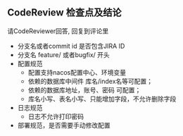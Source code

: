 <!--email: jimin.huang@benload.com, jimminh@163.com -->

<!--请说明本MR 解决的缺陷和引入的特性 -->
## CodeReview 检查点及结论
请CodeReviewer回答, 回复到评论里
- 分支名或者commit id 是否包含JIRA ID
- 分支名 feature/ 或者bugfix/ 开头
- 配置规范
  - 配置支持nacos配置中心、环境变量
  - 依赖的数据库中间件 库名/index名等可配置；
  - 依赖的数据库地址，账号、密码 可配置；
  - 库名小写、表名小写、只能增加字段，不允许删除字段
- 日志规范
  - 日志不允许打印密码
- 部署规范，是否需要手动修改配置






